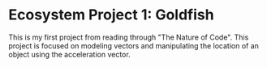# Ecosystem Project 1: Goldfish

This is my first project from reading through "The Nature of Code". This project is focused on modeling vectors and manipulating the location of an object using the acceleration vector. 
